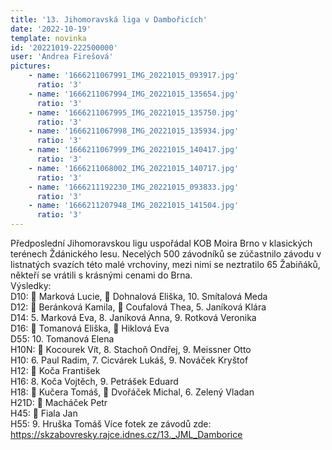 ```yaml
---
title: '13. Jihomoravská liga v Dambořicích'
date: '2022-10-19'
template: novinka
id: '20221019-222500000'
user: 'Andrea Firešová'
pictures:
    - name: '1666211067991_IMG_20221015_093917.jpg'
      ratio: '3'
    - name: '1666211067994_IMG_20221015_135654.jpg'
      ratio: '3'
    - name: '1666211067995_IMG_20221015_135750.jpg'
      ratio: '3'
    - name: '1666211067998_IMG_20221015_135934.jpg'
      ratio: '3'
    - name: '1666211067999_IMG_20221015_140417.jpg'
      ratio: '3'
    - name: '1666211068002_IMG_20221015_140717.jpg'
      ratio: '3'
    - name: '1666211192230_IMG_20221015_093833.jpg'
      ratio: '3'
    - name: '1666211207948_IMG_20221015_141504.jpg'
      ratio: '3'
---
```

Předposlední Jihomoravskou ligu uspořádal KOB Moira Brno v klasických terénech Ždánického lesu. Necelých 500 závodníků se zúčastnilo závodu v listnatých svazích této malé vrchoviny, mezi nimi se neztratilo 65 Žabiňáků, někteří se vrátili s krásnými cenami do Brna.  
Výsledky:  
D10: 🥈 Marková Lucie, 🥔 Dohnalová Eliška, 10. Smítalová Meda  
D12: 🥈 Beránková Kamila, 🥉 Coufalová Thea, 5. Janíková Klára  
D14: 5. Marková Eva, 8. Janíková Anna, 9. Rotková Veronika  
D16: 🥇 Tomanová Eliška, 🥔 Hiklová Eva  
D55: 10. Tomanová Elena  
H10N: 🥈 Kocourek Vít, 8. Stachoň Ondřej, 9. Meissner Otto  
H10: 6. Paul Radim, 7. Cicvárek Lukáš, 9. Nováček Kryštof  
H12: 🥉 Koča František  
H16: 8. Koča Vojtěch, 9. Petrášek Eduard  
H18: 🥇 Kučera Tomáš, 🥉 Dvořáček Michal, 6. Zelený Vladan  
H21D: 🥇 Macháček Petr  
H45: 🥇 Fiala Jan  
H55: 9. Hruška Tomáš
Více fotek ze závodů zde: https://skzabovresky.rajce.idnes.cz/13._JML_Damborice
